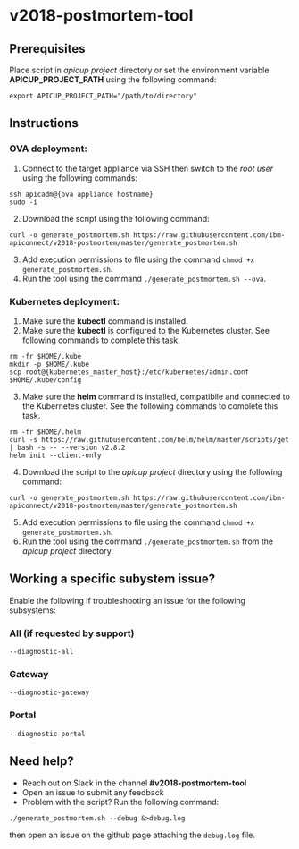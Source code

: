 # v2018-postmortem-tool

## Prerequisites
Place script in _apicup project_ directory or set the environment variable **APICUP_PROJECT_PATH** using the following command:
```
export APICUP_PROJECT_PATH="/path/to/directory"
```


## Instructions
### OVA deployment:
1. Connect to the target appliance via SSH then switch to the _root user_ using the following commands:
```
ssh apicadm@{ova appliance hostname}
sudo -i
```
2.  Download the script using the following command:
```
curl -o generate_postmortem.sh https://raw.githubusercontent.com/ibm-apiconnect/v2018-postmortem/master/generate_postmortem.sh
```
3.  Add execution permissions to file using the command `chmod +x generate_postmortem.sh`.
4.  Run the tool using the command `./generate_postmortem.sh --ova`.

### Kubernetes deployment:
1.  Make sure the **kubectl** command is installed.
2.  Make sure the **kubectl** is configured to the Kubernetes cluster.  See following commands to complete this task.
```
rm -fr $HOME/.kube
mkdir -p $HOME/.kube
scp root@{kubernetes_master_host}:/etc/kubernetes/admin.conf $HOME/.kube/config
```
3.  Make sure the **helm** command is installed, compatibile and connected to the Kubernetes cluster.  See the following commands to complete this task.
```
rm -fr $HOME/.helm
curl -s https://raw.githubusercontent.com/helm/helm/master/scripts/get | bash -s -- --version v2.8.2
helm init --client-only
```
4.  Download the script to the _apicup project_ directory using the following command:
```
curl -o generate_postmortem.sh https://raw.githubusercontent.com/ibm-apiconnect/v2018-postmortem/master/generate_postmortem.sh
```
5.  Add execution permissions to file using the command `chmod +x generate_postmortem.sh`.
6.  Run the tool using the command `./generate_postmortem.sh` from the _apicup project_ directory.


## Working a specific subystem issue?
Enable the following if troubleshooting an issue for the following subsystems:
### All (if requested by support)
`--diagnostic-all`
### Gateway
`--diagnostic-gateway`
### Portal
`--diagnostic-portal`


## Need help?
-  Reach out on Slack in the channel **#v2018-postmortem-tool**
-  Open an issue to submit any feedback
-  Problem with the script?  Run the following command:
```
./generate_postmortem.sh --debug &>debug.log
```
then open an issue on the github page attaching the `debug.log` file.